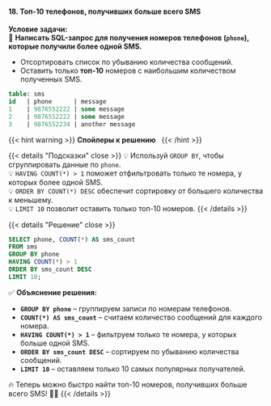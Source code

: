 #### 18. Топ-10 телефонов, получивших больше всего SMS

**Условие задачи:**  
📌 **Написать SQL-запрос для получения номеров телефонов (`phone`), которые получили более одной SMS.**

- Отсортировать список по убыванию количества сообщений.
- Оставить только **топ-10** номеров с наибольшим количеством полученных SMS.

```sql
table: sms
id   | phone      | message
1    | 9876552222 | some message
2    | 9876552222 | some message
3    | 9876552234 | another message

```


{{< hint warning >}}
**Спойлеры к решению**  
{{< /hint >}}

{{< details "Подсказки" close >}}
💡 Используй `GROUP BY`, чтобы сгруппировать данные по `phone`.  
💡 `HAVING COUNT(*) > 1` поможет отфильтровать только те номера, у которых более одной SMS.  
💡 `ORDER BY COUNT(*) DESC` обеспечит сортировку от большего количества к меньшему.  
💡 `LIMIT 10` позволит оставить только топ-10 номеров.
{{< /details >}}

{{< details "Решение" close >}}

```sql
SELECT phone, COUNT(*) AS sms_count
FROM sms
GROUP BY phone
HAVING COUNT(*) > 1
ORDER BY sms_count DESC
LIMIT 10;
```

✅ **Объяснение решения:**

- **`GROUP BY phone`** – группируем записи по номерам телефонов.
- **`COUNT(*) AS sms_count`** – считаем количество сообщений для каждого номера.
- **`HAVING COUNT(*) > 1`** – фильтруем только те номера, у которых больше одной SMS.
- **`ORDER BY sms_count DESC`** – сортируем по убыванию количества сообщений.
- **`LIMIT 10`** – оставляем только 10 самых популярных получателей.

🔥 Теперь можно быстро найти топ-10 номеров, получивших больше всего SMS! 📲🚀
{{< /details >}}